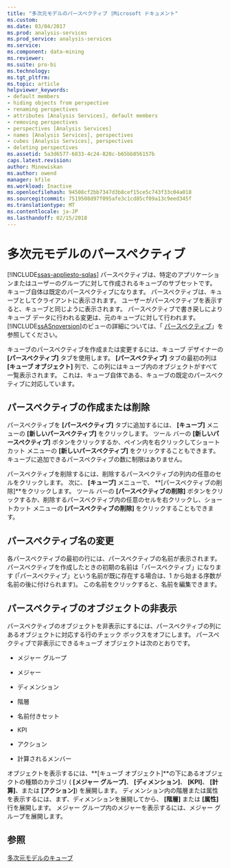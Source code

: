 ```yaml
---
title: "多次元モデルのパースペクティブ |Microsoft ドキュメント"
ms.custom: 
ms.date: 03/04/2017
ms.prod: analysis-services
ms.prod_service: analysis-services
ms.service: 
ms.component: data-mining
ms.reviewer: 
ms.suite: pro-bi
ms.technology: 
ms.tgt_pltfrm: 
ms.topic: article
helpviewer_keywords:
- default members
- hiding objects from perspective
- renaming perspectives
- attributes [Analysis Services], default members
- removing perspectives
- perspectives [Analysis Services]
- names [Analysis Services], perspectives
- cubes [Analysis Services], perspectives
- deleting perspectives
ms.assetid: 5a3d6577-6833-4c24-820c-b65bb856157b
caps.latest.revision: 
author: Minewiskan
ms.author: owend
manager: kfile
ms.workload: Inactive
ms.openlocfilehash: 94508cf2bb7347d3b8cef15ce5c743f33c04a018
ms.sourcegitcommit: 7519508d97f095afe3c1cd85cf09a13c9eed345f
ms.translationtype: MT
ms.contentlocale: ja-JP
ms.lasthandoff: 02/15/2018
---
```

# <a name="perspectives-in-multidimensional-models"></a>多次元モデルのパースペクティブ
[!INCLUDE[ssas-appliesto-sqlas](../../includes/ssas-appliesto-sqlas.md)]
パースペクティブは、特定のアプリケーションまたはユーザーのグループに対して作成されるキューブのサブセットです。 キューブ自体は既定のパースペクティブになります。 パースペクティブは、キューブとしてクライアントに表示されます。 ユーザーがパースペクティブを表示すると、キューブと同じように表示されます。 パースペクティブで書き戻しによりキューブ データに行われる変更は、元のキューブに対して行われます。 [!INCLUDE[ssASnoversion](../../includes/ssasnoversion-md.md)]のビューの詳細については、「 [パースペクティブ](../../analysis-services/multidimensional-models-olap-logical-cube-objects/perspectives.md)」を参照してください。  
  
 キューブのパースペクティブを作成または変更するには、キューブ デザイナーの **[パースペクティブ]** タブを使用します。 **[パースペクティブ]** タブの最初の列は **[キューブ オブジェクト]** 列で、この列にはキューブ内のオブジェクトがすべて一覧表示されます。 これは、キューブ自体である、キューブの既定のパースペクティブに対応しています。  
  
## <a name="creating-or-deleting-perspectives"></a>パースペクティブの作成または削除  
 パースペクティブを **[パースペクティブ]** タブに追加するには、 **[キューブ]** メニューの **[新しいパースペクティブ]** をクリックします。 ツール バーの **[新しいパースペクティブ]** ボタンをクリックするか、ペイン内を右クリックしてショートカット メニューの **[新しいパースペクティブ]** をクリックすることもできます。 キューブに追加できるパースペクティブの数に制限はありません。  
  
 パースペクティブを削除するには、削除するパースペクティブの列内の任意のセルをクリックします。 次に、 **[キューブ]** メニューで、 **[パースペクティブの削除]**をクリックします。 ツール バーの **[パースペクティブの削除]** ボタンをクリックするか、削除するパースペクティブ内の任意のセルを右クリックし、ショートカット メニューの **[パースペクティブの削除]** をクリックすることもできます。  
  
## <a name="renaming-perspectives"></a>パースペクティブ名の変更  
 各パースペクティブの最初の行には、パースペクティブの名前が表示されます。 パースペクティブを作成したときの初期の名前は「パースペクティブ」になります (「パースペクティブ」という名前が既に存在する場合は、1 から始まる序数が名前の後に付けられます)。 この名前をクリックすると、名前を編集できます。  
  
## <a name="hiding-objects-from-a-perspective"></a>パースペクティブのオブジェクトの非表示  
 パースペクティブのオブジェクトを非表示にするには、パースペクティブの列にあるオブジェクトに対応する行のチェック ボックスをオフにします。 パースペクティブで非表示にできるキューブ オブジェクトは次のとおりです。  
  
-   メジャー グループ  
  
-   メジャー  
  
-   ディメンション  
  
-   階層  
  
-   名前付きセット  
  
-   KPI  
  
-   アクション  
  
-   計算されるメンバー  
  
 オブジェクトを表示するには、**[キューブ オブジェクト]**の下にあるオブジェクトの種類のカテゴリ ( **[メジャー グループ]**、 **[ディメンション]**、 **[KPI]**、 **[計算]**、または **[アクション]**) を展開します。 ディメンション内の階層または属性を表示するには、まず、ディメンションを展開してから、 **[階層]** または **[属性]** 行を展開します。 メジャー グループ内のメジャーを表示するには、メジャー グループを展開します。  
  
## <a name="see-also"></a>参照  
 [多次元モデルのキューブ](../../analysis-services/multidimensional-models/cubes-in-multidimensional-models.md)  
  
  
